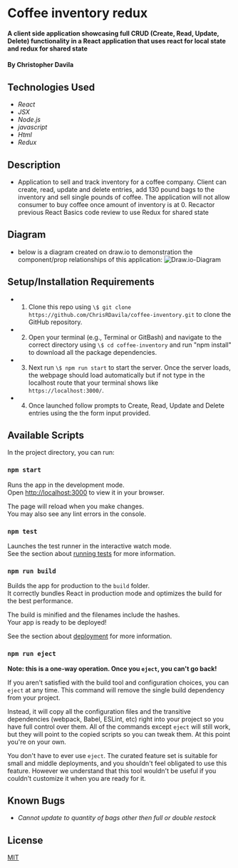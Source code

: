 # Coffee inventory redux

#### A client side application showcasing full CRUD (Create, Read, Update, Delete) functionality in a React application that uses react for local state and redux for shared state

#### By Christopher Davila

## Technologies Used

* _React_
* _JSX_
* _Node.js_
* _javascript_
* _Html_
* _Redux_

## Description
* Application to sell and track inventory for a coffee company.  Client can create, read, update and delete entries, add 130 pound bags to the inventory and sell single pounds of coffee. The application will not allow consumer to buy coffee once amount of inventory is at 0. Recactor previous React Basics code review to use Redux for shared state

## Diagram
* below is a diagram created on draw.io to demonstration the component/prop relationships of this application:
![Draw.io-Diagram](https://drive.google.com/file/d/1VQspRKNKhCHHAVxN4eE8IzMUQApkQgxR/view?usp=sharing)

## Setup/Installation Requirements

* 1. Clone this repo using `\$ git clone https://github.com/ChrisRDavila/coffee-inventory.git`
to clone the GitHub repository.
* 2. Open your terminal (e.g., Terminal or GitBash) and navigate to the correct directory using `\$ cd coffee-inventory` and run "npm install" to download all the package dependencies.
* 3. Next run `\$ npm run start` to start the server. Once the server loads, the webpage should load automatically but if not type in the localhost route that your terminal shows like `https://localhost:3000/`.
* 4. Once launched follow prompts to Create, Read, Update and Delete entries using the the form input provided.

## Available Scripts

In the project directory, you can run:

### `npm start`

Runs the app in the development mode.\
Open [http://localhost:3000](http://localhost:3000) to view it in your browser.

The page will reload when you make changes.\
You may also see any lint errors in the console.

### `npm test`

Launches the test runner in the interactive watch mode.\
See the section about [running tests](https://facebook.github.io/create-react-app/docs/running-tests) for more information.

### `npm run build`

Builds the app for production to the `build` folder.\
It correctly bundles React in production mode and optimizes the build for the best performance.

The build is minified and the filenames include the hashes.\
Your app is ready to be deployed!

See the section about [deployment](https://facebook.github.io/create-react-app/docs/deployment) for more information.

### `npm run eject`

**Note: this is a one-way operation. Once you `eject`, you can't go back!**

If you aren't satisfied with the build tool and configuration choices, you can `eject` at any time. This command will remove the single build dependency from your project.

Instead, it will copy all the configuration files and the transitive dependencies (webpack, Babel, ESLint, etc) right into your project so you have full control over them. All of the commands except `eject` will still work, but they will point to the copied scripts so you can tweak them. At this point you're on your own.

You don't have to ever use `eject`. The curated feature set is suitable for small and middle deployments, and you shouldn't feel obligated to use this feature. However we understand that this tool wouldn't be useful if you couldn't customize it when you are ready for it.

## Known Bugs

* _Cannot update to quantity of bags other then full or double restock_

## License
[MIT](https://github.com/ChrisRDavila/coffee-inventory/blob/main/License.txt)

